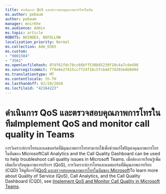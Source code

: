 ```yaml
---
title: ดำเนินการ QoS และตรวจสอบคุณภาพการโทรในทีม
ms.author: pebaum
author: pebaum
manager: mnirkhe
ms.audience: Admin
ms.topic: article
ROBOTS: NOINDEX, NOFOLLOW
localization_priority: Normal
ms.collection: Adm_O365
ms.custom:
- "9001504"
- "3561"
ms.openlocfilehash: 07df61fdc78cc66bff530b85239f10c4a7cde498
ms.sourcegitcommit: ff9e8e27415cc7f24f1bc5fcbd477d293e460d9d
ms.translationtype: MT
ms.contentlocale: th-TH
ms.lasthandoff: 02/20/2020
ms.locfileid: "42164223"
---
```

# <a name="implement-qos-and-monitor-call-quality-in-teams"></a><span data-ttu-id="a0304-102">ดำเนินการ QoS และตรวจสอบคุณภาพการโทรในทีม</span><span class="sxs-lookup"><span data-stu-id="a0304-102">Implement QoS and monitor call quality in Teams</span></span>

<span data-ttu-id="a0304-103">การวิเคราะห์การโทรและแดชบอร์ดที่มีคุณภาพการโทรสามารถใช้เพื่อช่วยแก้ไขปัญหาคุณภาพการโทรในทีมของ Microsoft</span><span class="sxs-lookup"><span data-stu-id="a0304-103">Call Analytics and the Call Quality Dashboard can be used to help troubleshoot call quality issues in Microsoft Teams.</span></span> <span data-ttu-id="a0304-104">เมื่อต้องการเรียนรู้เพิ่มเติมเกี่ยวกับคุณภาพการบริการ (QoS), การวิเคราะห์การโทรและแดชบอร์ดที่มีคุณภาพการเรียก (CQD) ให้ดูที่การใช้[QoS และตรวจสอบคุณภาพการโทรในทีมของ Microsoft](https://docs.microsoft.com/en-us/microsoftteams/monitor-call-quality-qos)</span><span class="sxs-lookup"><span data-stu-id="a0304-104">To learn more about Quality of Service (QoS), Call Analytics, and the Call Quality Dashboard (CQD), see [Implement QoS and Monitor Call Quality in Microsoft Teams](https://docs.microsoft.com/en-us/microsoftteams/monitor-call-quality-qos).</span></span> 
